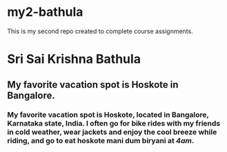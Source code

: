 # my2-bathula
This is my second repo created to complete course assignments.<br>
# Sri Sai Krishna Bathula<br>
## My favorite vacation spot is Hoskote in Bangalore.<br>
### My favorite vacation spot is **Hoskote**, located in Bangalore, Karnataka state, India. I often go for bike rides with my **friends** in cold weather, wear jackets and enjoy the cool breeze while riding, and go to eat hoskote mani dum **biryani** at *4am*. 
